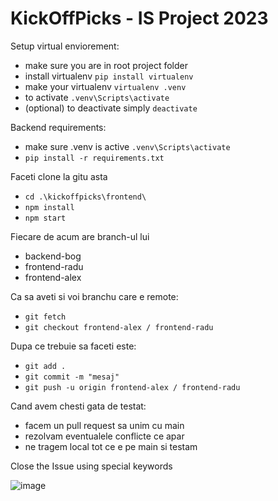 # KickOffPicks - IS Project 2023

Setup virtual enviorement:
 - make sure you are in root project folder
 - install virtualenv `pip install virtualenv`
 - make your virtualenv `virtualenv .venv`
 - to activate `.venv\Scripts\activate`
 - (optional) to deactivate simply `deactivate` 

Backend requirements:
 - make sure .venv is active `.venv\Scripts\activate`
 - `pip install -r requirements.txt`

Faceti clone la gitu asta

- `cd .\kickoffpicks\frontend\`
- `npm install`
- `npm start`

Fiecare de acum are branch-ul lui

- backend-bog
- frontend-radu
- frontend-alex

Ca sa aveti si voi branchu care e remote:

- `git fetch`
- `git checkout frontend-alex / frontend-radu`

Dupa ce trebuie sa faceti este:

- `git add .`
- `git commit -m "mesaj"`
- `git push -u origin frontend-alex / frontend-radu`

Cand avem chesti gata de testat:

- facem un pull request sa unim cu main
- rezolvam eventualele conflicte ce apar
- ne tragem local tot ce e pe main si testam

Close the Issue using special keywords

![image](https://github.com/BRA-Team/kick-off-picks/assets/126898116/4ced00d2-8224-477a-ac4d-c004bd06b64f)
